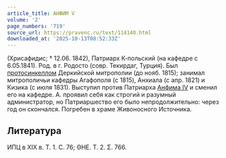 ```yaml
---
article_title: АНФИМ V
volume: '2'
page_numbers: '719'
source_url: https://pravenc.ru/text/114140.html
downloaded_at: '2025-10-13T08:52:33Z'
---
```


(Хрисафидис; † 12.06. 1842), Патриарх К-польский (на кафедре с 6.05.1841). Род. в г. Родосто (совр. Текирдаг, Турция). Был [протосинкеллом](https://pravenc.ru/text/протосинкеллом.html) Деркийской митрополии (до нояб. 1815); занимал митрополичьи кафедры Агафополя (с 1815), Анхиала (с апр. 1821) и Кизика (с июля 1831). Выступил против Патриарха [Анфима IV](<https://pravenc.ru/text/Анфим IV (Тамвакис).html>) и сменил его на кафедре. А. проявил себя как строгий и разумный администратор, но Патриаршество его было непродолжительно: через год он скончался. Погребен в храме Живоносного Источника.

## Литература

ИПЦ в XIX в. T. 1. С. 76; ΘΗΕ. Τ. 2. Σ. 766.
